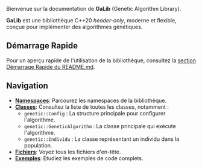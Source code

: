 Bienvenue sur la documentation de **GaLib** (Genetic Algorithm Library).

**GaLib** est une bibliothèque C++20 *header-only*, moderne et flexible, conçue pour implémenter des algorithmes génétiques.

## Démarrage Rapide

Pour un aperçu rapide de l'utilisation de la bibliothèque, consultez la [section Démarrage Rapide du README.md](https://github.com/ooooMaXoooo/GaLib#démarrage-rapide-quick-start).

## Navigation

* **[Namespaces](namespaces.html)**: Parcourez les namespaces de la bibliothèque.
* **[Classes](annotated.html)**: Consultez la liste de toutes les classes, notamment :
    * `genetic::Config` : La structure principale pour configurer l'algorithme.
    * `genetic::GeneticAlgorithm` : La classe principale qui exécute l'algorithme.
    * `genetic::Individu` : La classe représentant un individu dans la population.
* **[Fichiers](files.html)**: Voyez tous les fichiers d'en-tête.
* **[Exemples](examples.html)**: Étudiez les exemples de code complets.
